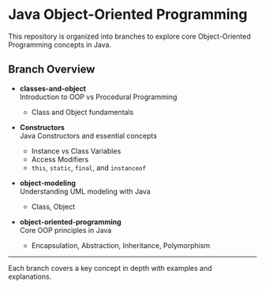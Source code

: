 # Java Object-Oriented Programming

This repository is organized into branches to explore core Object-Oriented Programming concepts in Java.

## Branch Overview

- **classes-and-object**  
  Introduction to OOP vs Procedural Programming
    - Class and Object fundamentals

- **Constructors**  
  Java Constructors and essential concepts
    - Instance vs Class Variables
    - Access Modifiers
    - `this`, `static`, `final`, and `instanceof`

- **object-modeling**  
  Understanding UML modeling with Java
    - Class, Object 

- **object-oriented-programming**  
  Core OOP principles in Java
    - Encapsulation, Abstraction, Inheritance, Polymorphism

---

Each branch covers a key concept in depth with examples and explanations.
